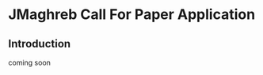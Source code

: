 JMaghreb Call For Paper Application
===================================
Introduction
------------
coming soon
